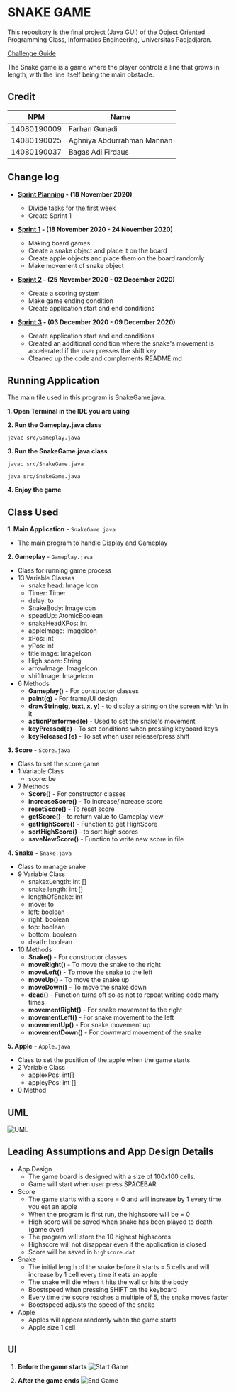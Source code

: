 # SNAKE GAME

This repository is the final project (Java GUI) of the Object Oriented Programming Class, Informatics Engineering, Universitas Padjadjaran.

[Challenge Guide](challenge-guideline.md)

The Snake game is a game where the player controls a line that grows in length, with the line itself being the main obstacle.

## Credit

| NPM | Name |
| ------------ | -------------------------- |
| 14080190009 | Farhan Gunadi |
| 14080190025 | Aghniya Abdurrahman Mannan |
| 14080190037 | Bagas Adi Firdaus |

## Change log

- **[Sprint Planning](changelog/sprint-planning.md) - (18 November 2020)**

  - Divide tasks for the first week
  - Create Sprint 1

- **[Sprint 1](changelog/sprint-1.md) - (18 November 2020 - 24 November 2020)**

  - Making board games
  - Create a snake object and place it on the board
  - Create apple objects and place them on the board randomly
  - Make movement of snake object

- **[Sprint 2](changelog/sprint-2.md) - (25 November 2020 - 02 December 2020)**

  - Create a scoring system
  - Make game ending condition
  - Create application start and end conditions

- **[Sprint 3](changelog/sprint-3.md) - (03 December 2020 - 09 December 2020)**

  - Create application start and end conditions
  - Created an additional condition where the snake's movement is accelerated if the user presses the shift key
  - Cleaned up the code and complements README.md

## Running Application

The main file used in this program is SnakeGame.java.

**1. Open Terminal in the IDE you are using**

**2. Run the Gameplay.java class**

```
javac src/Gameplay.java
```

**3. Run the SnakeGame.java class**

```
javac src/SnakeGame.java
```

```
java src/SnakeGame.java
```

**4. Enjoy the game**

## Class Used

**1. Main Application** - `SnakeGame.java`

- The main program to handle Display and Gameplay

**2. Gameplay** - `Gameplay.java`

- Class for running game process
- 13 Variable Classes
  - snake head: Image Icon
  - Timer: Timer
  - delay: to
  - SnakeBody: ImageIcon
  - speedUp: AtomicBoolean
  - snakeHeadXPos: int
  - appleImage: ImageIcon
  - xPos: int
  - yPos: int
  - titleImage: ImageIcon
  - High score: String
  - arrowImage: ImageIcon
  - shiftImage: ImageIcon
- 6 Methods
  - **Gameplay()** - For constructor classes
  - **paint(g)** - For frame/UI design
  - **drawString(g, text, x, y)** - to display a string on the screen with \n in it
  - **actionPerformed(e)** - Used to set the snake's movement
  - **keyPressed(e)** - To set conditions when pressing keyboard keys
  - **keyReleased (e)** - To set when user release/press shift

**3. Score** - `Score.java`

- Class to set the score game
- 1 Variable Class
  - score: be
- 7 Methods
  - **Score()** - For constructor classes
  - **increaseScore()** - To increase/increase score
  - **resetScore()** - To reset score
  - **getScore()** - to return value to Gameplay view
  - **getHighScore()** - Function to get HighScore
  - **sortHighScore()** - to sort high scores
  - **saveNewScore()** - Function to write new score in file

**4. Snake** - `Snake.java`

- Class to manage snake
- 9 Variable Class
  - snakexLength: int []
  - snake length: int []
  - lengthOfSnake: int
  - move: to
  - left: boolean
  - right: boolean
  - top: boolean
  - bottom: boolean
  - death: boolean
- 10 Methods
  - **Snake()** - For constructor classes
  - **moveRight()** - To move the snake to the right
  - **moveLeft()** - To move the snake to the left
  - **moveUp()** - To move the snake up
  - **moveDown()** - To move the snake down
  - **dead()** - Function turns off so as not to repeat writing code many times
  - **movementRight()** - For snake movement to the right
  - **movementLeft()** - For snake movement to the left
  - **movementUp()** - For snake movement up
  - **movementDown()** - For downward movement of the snake

**5. Apple** - `Apple.java`

- Class to set the position of the apple when the game starts
- 2 Variable Class
  - applexPos: int[]
  - appleyPos: int []
- 0 Method

## UML

![UML](/images/UML_Project_Snake.png)

## Leading Assumptions and App Design Details

- App Design
  - The game board is designed with a size of 100x100 cells.
  - Game will start when user press SPACEBAR
- Score
  - The game starts with a score = 0 and will increase by 1 every time you eat an apple
  - When the program is first run, the highscore will be = 0
  - High score will be saved when snake has been played to death (game over)
  - The program will store the 10 highest highscores
  - Highscore will not disappear even if the application is closed
  - Score will be saved in `highscore.dat`
- Snake
  - The initial length of the snake before it starts = 5 cells and will increase by 1 cell every time it eats an apple
  - The snake will die when it hits the wall or hits the body
  - Boostspeed when pressing SHIFT on the keyboard
  - Every time the score reaches a multiple of 5, the snake moves faster
   - Boostspeed adjusts the speed of the snake
- Apple
   - Apples will appear randomly when the game starts
   - Apple size 1 cell

## UI

1. **Before the game starts**
    ![Start Game](/images/UI.png)

1. **After the game ends**
    ![End Game](/images/UI2.PNG)
